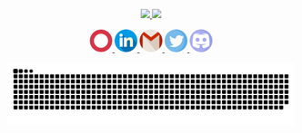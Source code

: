<p align="center">
  <a href="https://tarun-kamboj.github.io/">
    <img width="400" src="https://readme-typing-svg.herokuapp.com/?font=Righteous&color=E1E1E1&size=60&center=true&vCenter=true&width=450&height=100&lines=Hello+%F0%9F%91%8B+my;I+am+a+Python;">
    <img width="400" src="https://readme-typing-svg.herokuapp.com/?font=Righteous&color=E1E1E1&size=60&center=true&vCenter=true&width=450&height=100&lines=name+is+Fyodor.;Developer;Web+Developer.;in+touch.+%F0%9F%98%84">
  </a>
  <br><br>
  <a href="https://Tarun-Kamboj.github.io">
    <img height="40px" src="Images/Static/portfolio.png" title="Portfolio">
  </a>
  <a href="https://www.linkedin.com/in/kambojtarun">
    <img height="40px" src="Images/Static/linkedin.png" title="LinkedIn">
  </a>
  <a href="mailto:bychkovfyodor02@gmail.com">
    <img height="40px" src="Images/Static/gmail.png" title="Mail">
  </a>
  <a href="">
    <img height="40px" src="Images/Static/twitter.png" title="Twitter">
  </a>
  <a href="https://discord.com/users/675661431848566806">
    <img height="40px" src="Images/Static/discord.png" title="Discord">
  </a>
  <br><br>
  <img src="Images/Dynamic/snake.svg" style="background:#161b22;">